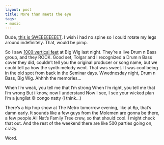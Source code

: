 ```yaml
---
layout: post
title: More than meets the eye
tags:
- music
---
```

Dude, [this is SWEEEEEEEET](http://markwilenkin.com/portfolio/lazer-breakdancing-transformers/). I wish i had no spine so I could rotate my legs around indefinitely. That, would be pimp.

So I saw [1000 vertical feet](https://1kvf.bandcamp.com/) at Big Wig last night. They’re a live Drum n Bass group, and they ROCK. Good set, Tolgar and I recognized a Drum n Bass cover they did, couldn’t tell you the original producer or song name, but we could tell ya how the synth melody went. That was sweet. It was cool being in the old spot from back in the Seminar days. Wwednesday night, Drum n Bass, Big Wig. Ahhhh the memories...

When I’m weak, you tell me that I’m strong
When I’m right, you tell me that I’m wrong
But i know, now I understand
Now I see, I see your wicked plan
I’m a junglist
&copy; congo natty (i think...)

There’s a hip hop show at The Metro tomorrow evening, like at 6p, that’s damn early. It sounds like a few guys from the Molemen are gonna be there, a few people All Nat’s Family Tree crew, so that should cool. I might check that out. And the rest of the weekend there are like 500 parties going on, crazy.

Word.

